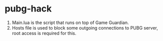 # pubg-hack

1. Main.lua is the script that runs on top of Game Guardian.   
2. Hosts file is used to block some outgoing connections to PUBG server, root access is required for this.
